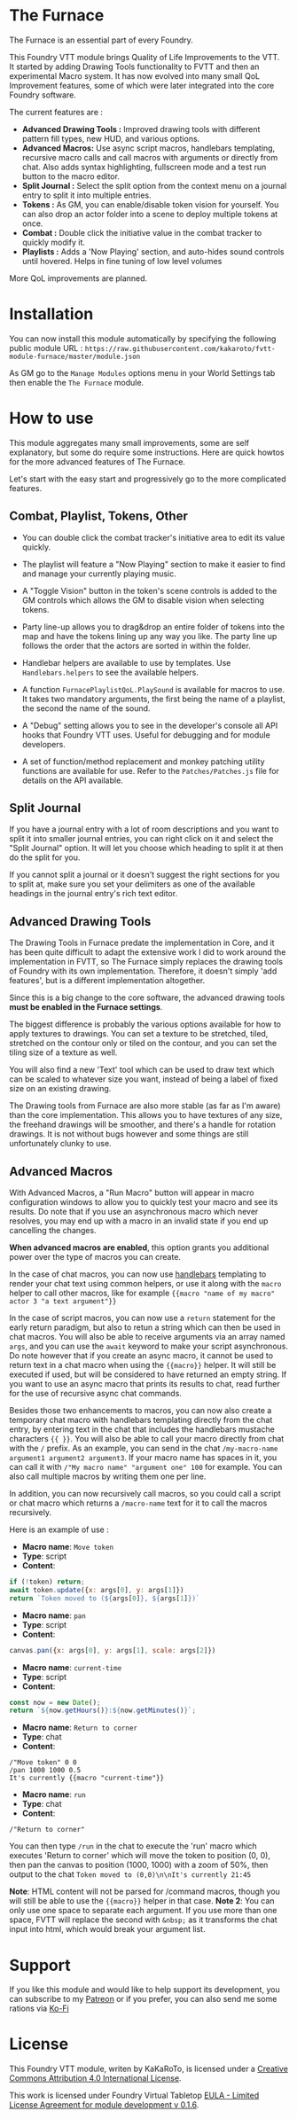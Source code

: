 # The Furnace

The Furnace is an essential part of every Foundry.

This Foundry VTT module brings Quality of Life Improvements to the VTT.  
It started by adding Drawing Tools functionality to FVTT and then an experimental Macro system. It has now evolved into many small QoL Improvement features, some of which were later integrated into the core Foundry software.

The current features are : 
- **Advanced Drawing Tools :** Improved drawing tools with different pattern fill types, new HUD, and various options.
- **Advanced Macros:** Use async script macros, handlebars templating, recursive macro calls and call macros with arguments or directly from chat. Also adds syntax highlighting, fullscreen mode and a test run button to the macro editor.
- **Split Journal :** Select the split option from the context menu on a journal entry to split it into multiple entries.
- **Tokens :** As GM, you can enable/disable token vision for yourself. You can also drop an actor folder into a scene to deploy multiple tokens at once.
- **Combat :** Double click the initiative value in the combat tracker to quickly modify it.
- **Playlists :** Adds a 'Now Playing' section, and auto-hides sound controls until hovered. Helps in fine tuning of low level volumes

More QoL improvements are planned.

# Installation

You can now install this module automatically by specifying the following public module URL : `https://raw.githubusercontent.com/kakaroto/fvtt-module-furnace/master/module.json`

As GM go to the `Manage Modules` options menu in your World Settings tab then enable the `The Furnace` module.

# How to use

This module aggregates many small improvements, some are self explanatory, but some do require some instructions. Here are quick howtos for the more advanced features of The Furnace.

Let's start with the easy start and progressively go to the more complicated features.

## Combat, Playlist, Tokens, Other

- You can double click the combat tracker's initiative area to edit its value quickly.

- The playlist will feature a "Now Playing" section to make it easier to find and manage your currently playing music.

- A "Toggle Vision" button in the token's scene controls is added to the GM controls which allows the GM to disable vision when selecting tokens.

- Party line-up allows you to drag&drop an entire folder of tokens into the map and have the tokens lining up any way you like. The party line up follows the order that the actors are sorted in within the folder.

- Handlebar helpers are available to use by templates. Use `Handlebars.helpers` to see the available helpers.

- A function `FurnacePlaylistQoL.PlaySound` is available for macros to use. It takes two mandatory arguments, the first being the name of a playlist, the second the name of the sound.

- A "Debug" setting allows you to see in the developer's console all API hooks that Foundry VTT uses. Useful for debugging and for module developers.

- A set of function/method replacement and monkey patching utility functions are available for use. Refer to the `Patches/Patches.js` file for details on the API available.

## Split Journal

If you have a journal entry with a lot of room descriptions and you want to split it into smaller journal entries, you can right click on it and select the "Split Journal" option. It will let you choose which heading to split it at then do the split for you.

If you cannot split a journal or it doesn't suggest the right sections for you to split at, make sure you set your delimiters as one of the available headings in the journal entry's rich text editor.


## Advanced Drawing Tools

The Drawing Tools in Furnace predate the implementation in Core, and it has been quite difficult to adapt the extensive work I did to work around the implementation in FVTT, so The Furnace simply replaces the drawing tools of Foundry with its own implementation. Therefore, it doesn't simply 'add features', but is a different implementation altogether.

Since this is a big change to the core software, the advanced drawing tools **must be enabled in the Furnace settings**.

The biggest difference is probably the various options available for how to apply textures to drawings. You can set a texture to be stretched, tiled, stretched on the contour only or tiled on the contour, and you can set the tiling size of a texture as well.

You will also find a new 'Text' tool which can be used to draw text which can be scaled to whatever size you want, instead of being a label of fixed size on an existing drawing.

The Drawing tools from Furnace are also more stable (as far as I'm aware) than the core implementation. This allows you to have textures of any size, the freehand drawings will be smoother, and there's a handle for rotation drawings. It is not without bugs however and some things are still unfortunately clunky to use.

## Advanced Macros

With Advanced Macros, a "Run Macro" button will appear in macro configuration windows to allow you to quickly test your macro and see its results. Do note that if you use an asynchronous macro which never resolves, you may end up with a macro in an invalid state if you end up cancelling the changes.

**When advanced macros are enabled**, this option grants you additional power over the type of macros you can create.

In the case of chat macros, you can now use [handlebars](https://handlebarsjs.com/) templating to render your chat text using common helpers, or use it along with the `macro` helper to call other macros, like for example `{{macro "name of my macro" actor 3 "a text argument"}}` 

In the case of script macros, you can now use a `return` statement for the early return paradigm, but also to retun a string which can then be used in chat macros. You will also be able to receive arguments via an array named `args`, and you can use the `await` keyword to make your script asynchronous. Do note however that if you create an async macro, it cannot be used to return text in a chat macro when using the `{{macro}}` helper. It will still be executed if used, but will be considered to have returned an empty string. If you want to use an async macro that prints its results to chat, read further for the use of recursive async chat commands.

Besides those two enhancements to macros, you can now also create a temporary chat macro with handlebars templating directly from the chat entry, by entering text in the chat that includes the handlebars mustache characters `{{ }}`. You will also be able to call your macro directly from chat with the `/` prefix. As an example, you can send in the chat `/my-macro-name argument1 argument2 argument3`.
If your macro name has spaces in it, you can call it with `/"My macro name" "argument one" 100` for example. You can also call multiple macros by writing them one per line.

In addition, you can now recursively call macros, so you could call a script or chat macro which returns a `/macro-name` text for it to call the macros recursively.

Here is an example of use :
- **Macro name**: `Move token`
- **Type**: script
- **Content**: 
```js
if (!token) return;
await token.update({x: args[0], y: args[1]})
return `Token moved to (${args[0]}, ${args[1]})`
```

- **Macro name**: `pan`
- **Type**: script
- **Content**:
```js
canvas.pan({x: args[0], y: args[1], scale: args[2]})
```

- **Macro name**: `current-time`
- **Type**: script
- **Content**:
```js
const now = new Date();
return `${now.getHours()}:${now.getMinutes()}`;
```

- **Macro name**: `Return to corner`
- **Type**: chat
- **Content**:
```
/"Move token" 0 0
/pan 1000 1000 0.5
It's currently {{macro "current-time"}}
```

- **Macro name**: `run`
- **Type**: chat
- **Content**:
```
/"Return to corner"
```

You can then type `/run` in the chat to execute the 'run' macro which executes 'Return to corner' which will move the token to position (0, 0), then pan the canvas to position (1000, 1000) with a zoom of 50%, then output to the chat `Token moved to (0,0)\n\nIt's currently 21:45`

**Note**: HTML content will not be parsed for /command macros, though you will still be able to use the `{{macro}}` helper in that case. 
**Note 2**: You can only use one space to separate each argument. If you use more than one space, FVTT will replace the second with `&nbsp;` as it transforms the chat input into html, which would break your argument list.

# Support

If you like this module and would like to help support its development, you can subscribe to my [Patreon](https://www.patreon.com/kakaroto) or if you prefer, you can also send me some rations via [Ko-Fi](https://ko-fi.com/kakaroto)

# License
This Foundry VTT module, writen by KaKaRoTo, is licensed under a [Creative Commons Attribution 4.0 International License](http://creativecommons.org/licenses/by/4.0/).

This work is licensed under Foundry Virtual Tabletop [EULA - Limited License Agreement for module development v 0.1.6](http://foundryvtt.com/pages/license.html).